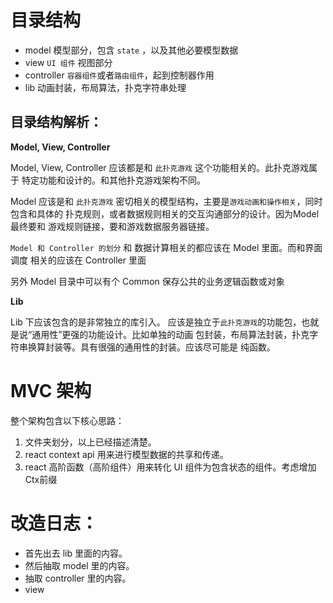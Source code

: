 # 目录结构

  - model           模型部分，包含 `state` ，以及其他必要模型数据 
  - view            `UI 组件` 视图部分  
  - controller      `容器组件`或者`路由组件`，起到控制器作用 
  - lib             动画封装，布局算法，扑克字符串处理 

## 目录结构解析：

  **Model, View, Controller**

  Model, View, Controller 应该都是和 `此扑克游戏` 这个功能相关的。此扑克游戏属于
  特定功能和设计的。和其他扑克游戏架构不同。

  Model 应该是和 `此扑克游戏` 密切相关的模型结构，主要是`游戏动画和操作相关`，同时
  包含和具体的 扑克规则，或者数据规则相关的交互沟通部分的设计。因为Model 最终要和
  游戏规则链接，要和游戏数据服务器链接。

  `Model 和 Controller 的划分` 和 数据计算相关的都应该在 Model 里面。而和界面调度
  相关的应该在 Controller 里面

  另外 Model 目录中可以有个 Common 保存公共的业务逻辑函数或对象

  **Lib**

  Lib 下应该包含的是非常独立的库引入。
  应该是独立于`此扑克游戏`的功能包，也就是说“通用性”更强的功能设计。比如单独的动画
  包封装，布局算法封装，扑克字符串换算封装等。具有很强的通用性的封装。应该尽可能是
  纯函数。


# MVC 架构

整个架构包含以下核心思路：

  1. 文件夹划分，以上已经描述清楚。 
  2. react context api 用来进行模型数据的共享和传递。
  3. react 高阶函数（高阶组件）用来转化 UI 组件为包含状态的组件。考虑增加Ctx前缀



# 改造日志：

  - 首先出去 lib 里面的内容。
  - 然后抽取 model 里的内容。
  - 抽取 controller 里的内容。
  - view
